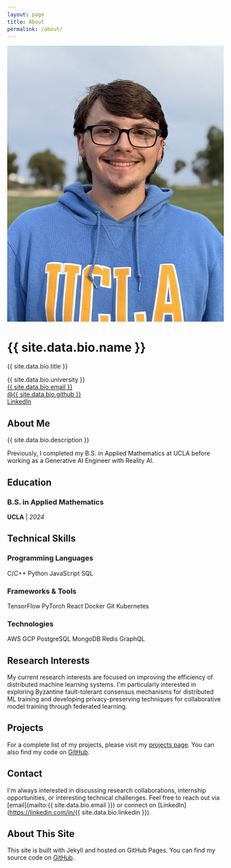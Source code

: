 ```yaml
---
layout: page
title: About
permalink: /about/
---
```


<div class="about-header">
  <div class="headshot">
    <img src="/assets/images/headshot.jpg" alt="Theo Teske">
  </div>
  <div class="bio">
    <h1>{{ site.data.bio.name }}</h1>
    <p class="lead">{{ site.data.bio.title }}</p>
    <div class="about-info">
      <div class="about-info-item">
        <i class="fas fa-university"></i>
        <span>{{ site.data.bio.university }}</span>
      </div>
      <div class="about-info-item">
        <i class="fas fa-envelope"></i>
        <a href="mailto:{{ site.data.bio.email }}">{{ site.data.bio.email }}</a>
      </div>
      <div class="about-info-item">
        <i class="fab fa-github"></i>
        <a href="https://github.com/{{ site.data.bio.github }}">@{{ site.data.bio.github }}</a>
      </div>
      <div class="about-info-item">
        <i class="fab fa-linkedin"></i>
        <a href="https://linkedin.com/in/{{ site.data.bio.linkedin }}">LinkedIn</a>
      </div>
    </div>
  </div>
</div>

## About Me

{{ site.data.bio.description }}

Previously, I completed my B.S. in Applied Mathematics at UCLA before working as a Generative AI Engineer with Reality AI.

## Education

### B.S. in Applied Mathematics  
**UCLA** | *2024*

## Technical Skills

<div class="skills-grid">
  <div class="skill-category">
    <h3><i class="fas fa-code"></i> Programming Languages</h3>
    <div class="skill-tags">
      <span class="skill-tag">C/C++</span>
      <span class="skill-tag">Python</span>
      <span class="skill-tag">JavaScript</span>
      <span class="skill-tag">SQL</span>
    </div>
  </div>
  
  <div class="skill-category">
    <h3><i class="fas fa-tools"></i> Frameworks & Tools</h3>
    <div class="skill-tags">
      <span class="skill-tag">TensorFlow</span>
      <span class="skill-tag">PyTorch</span>
      <span class="skill-tag">React</span>
      <span class="skill-tag">Docker</span>
      <span class="skill-tag">Git</span>
      <span class="skill-tag">Kubernetes</span>
    </div>
  </div>
  
  <div class="skill-category">
    <h3><i class="fas fa-database"></i> Technologies</h3>
    <div class="skill-tags">
      <span class="skill-tag">AWS</span>
      <span class="skill-tag">GCP</span>
      <span class="skill-tag">PostgreSQL</span>
      <span class="skill-tag">MongoDB</span>
      <span class="skill-tag">Redis</span>
      <span class="skill-tag">GraphQL</span>
    </div>
  </div>
</div>

## Research Interests

My current research interests are focused on improving the efficiency of distributed machine learning systems. I'm particularly interested in exploring Byzantine fault-tolerant consensus mechanisms for distributed ML training and developing privacy-preserving techniques for collaborative model training through federated learning.

## Projects

For a complete list of my projects, please visit my [projects page](/projects). You can also find my code on [GitHub](https://github.com/theoteske).

## Contact

I'm always interested in discussing research collaborations, internship opportunities, or interesting technical challenges. Feel free to reach out via [email](mailto:{{ site.data.bio.email }}) or connect on [LinkedIn](https://linkedin.com/in/{{ site.data.bio.linkedin }}).

## About This Site

This site is built with Jekyll and hosted on GitHub Pages. You can find my source code on [GitHub](https://github.com/theoteske/theoteske.github.io).